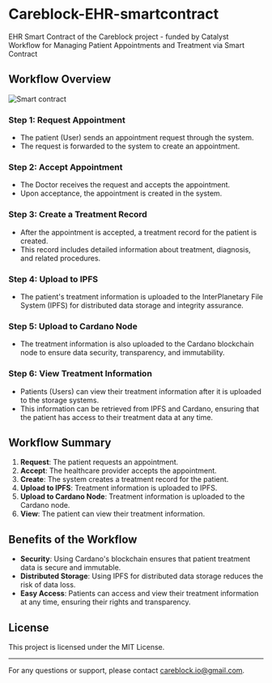 # Careblock-EHR-smartcontract

EHR Smart Contract of the Careblock project - funded by Catalyst  
Workflow for Managing Patient Appointments and Treatment via Smart Contract

## Workflow Overview
![Smart contract](https://github.com/user-attachments/assets/03c32df2-6d7c-46e7-ab02-926fbcc0a4f0)

### Step 1: Request Appointment
- The patient (User) sends an appointment request through the system.
- The request is forwarded to the system to create an appointment.

### Step 2: Accept Appointment
- The Doctor receives the request and accepts the appointment.
- Upon acceptance, the appointment is created in the system.

### Step 3: Create a Treatment Record
- After the appointment is accepted, a treatment record for the patient is created.
- This record includes detailed information about treatment, diagnosis, and related procedures.

### Step 4: Upload to IPFS
- The patient's treatment information is uploaded to the InterPlanetary File System (IPFS) for distributed data storage and integrity assurance.

### Step 5: Upload to Cardano Node
- The treatment information is also uploaded to the Cardano blockchain node to ensure data security, transparency, and immutability.

### Step 6: View Treatment Information
- Patients (Users) can view their treatment information after it is uploaded to the storage systems.
- This information can be retrieved from IPFS and Cardano, ensuring that the patient has access to their treatment data at any time.

## Workflow Summary
1. **Request**: The patient requests an appointment.
2. **Accept**: The healthcare provider accepts the appointment.
3. **Create**: The system creates a treatment record for the patient.
4. **Upload to IPFS**: Treatment information is uploaded to IPFS.
5. **Upload to Cardano Node**: Treatment information is uploaded to the Cardano node.
6. **View**: The patient can view their treatment information.

## Benefits of the Workflow
- **Security**: Using Cardano's blockchain ensures that patient treatment data is secure and immutable.
- **Distributed Storage**: Using IPFS for distributed data storage reduces the risk of data loss.
- **Easy Access**: Patients can access and view their treatment information at any time, ensuring their rights and transparency.

## License

This project is licensed under the MIT License.

---

For any questions or support, please contact [careblock.io@gmail.com](mailto:careblock.io@gmail.com).
